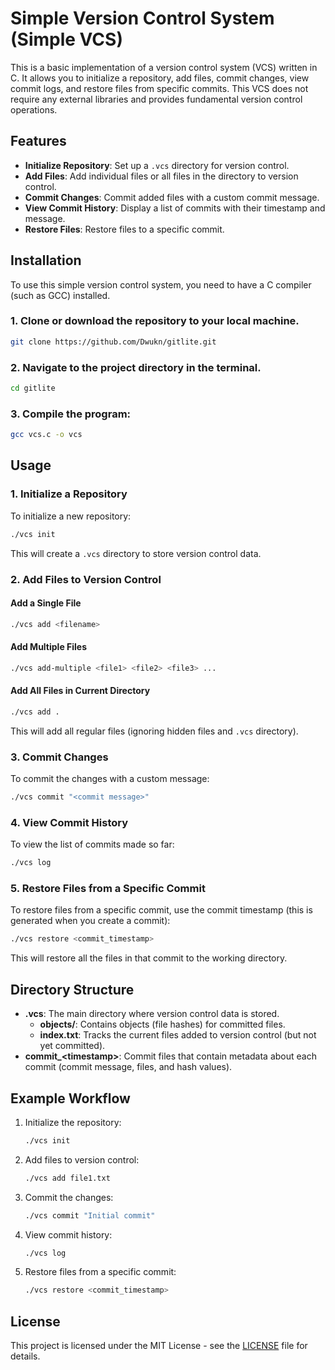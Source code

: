# Simple Version Control System (Simple VCS)

This is a basic implementation of a version control system (VCS) written in C. It allows you to initialize a repository, add files, commit changes, view commit logs, and restore files from specific commits. This VCS does not require any external libraries and provides fundamental version control operations.

## Features

- **Initialize Repository**: Set up a `.vcs` directory for version control.
- **Add Files**: Add individual files or all files in the directory to version control.
- **Commit Changes**: Commit added files with a custom commit message.
- **View Commit History**: Display a list of commits with their timestamp and message.
- **Restore Files**: Restore files to a specific commit.

## Installation

To use this simple version control system, you need to have a C compiler (such as GCC) installed.

### 1. Clone or download the repository to your local machine.
``` bash
git clone https://github.com/Dwukn/gitlite.git
```
### 2. Navigate to the project directory in the terminal.
```bash
cd gitlite
```
### 3. Compile the program:

```bash
gcc vcs.c -o vcs
```

## Usage

### 1. Initialize a Repository

To initialize a new repository:

```bash
./vcs init
```

This will create a `.vcs` directory to store version control data.

### 2. Add Files to Version Control

#### Add a Single File

```bash
./vcs add <filename>
```

#### Add Multiple Files

```bash
./vcs add-multiple <file1> <file2> <file3> ...
```

#### Add All Files in Current Directory

```bash
./vcs add .
```

This will add all regular files (ignoring hidden files and `.vcs` directory).

### 3. Commit Changes

To commit the changes with a custom message:

```bash
./vcs commit "<commit message>"
```

### 4. View Commit History

To view the list of commits made so far:

```bash
./vcs log
```

### 5. Restore Files from a Specific Commit

To restore files from a specific commit, use the commit timestamp (this is generated when you create a commit):

```bash
./vcs restore <commit_timestamp>
```

This will restore all the files in that commit to the working directory.

## Directory Structure

- **.vcs**: The main directory where version control data is stored.
  - **objects/**: Contains objects (file hashes) for committed files.
  - **index.txt**: Tracks the current files added to version control (but not yet committed).
- **commit_\<timestamp\>**: Commit files that contain metadata about each commit (commit message, files, and hash values).

## Example Workflow

1. Initialize the repository:

   ```bash
   ./vcs init
   ```

2. Add files to version control:

   ```bash
   ./vcs add file1.txt
   ```

3. Commit the changes:

   ```bash
   ./vcs commit "Initial commit"
   ```

4. View commit history:

   ```bash
   ./vcs log
   ```

5. Restore files from a specific commit:

   ```bash
   ./vcs restore <commit_timestamp>
   ```

## License

This project is licensed under the MIT License - see the [LICENSE](LICENSE) file for details.
